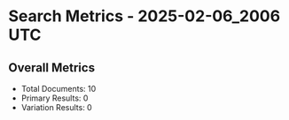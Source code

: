 # Search Metrics - 2025-02-06_2006 UTC

## Overall Metrics
- Total Documents: 10
- Primary Results: 0
- Variation Results: 0
